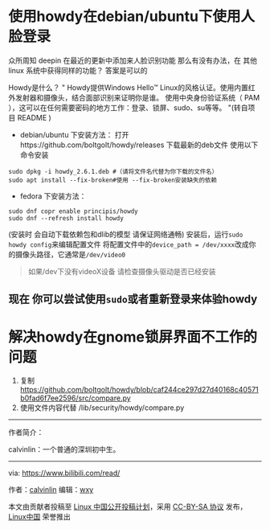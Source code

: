 

使用howdy在debian/ubuntu下使用人脸登录
======

众所周知 deepin 在最近的更新中添加来人脸识别功能
那么有没有办法，在 其他 linux 系统中获得同样的功能？
答案是可以的


Howdy是什么？
"
Howdy提供Windows Hello™ Linux的风格认证。使用内置红外发射器和摄像头，结合面部识别来证明你是谁。
使用中央身份验证系统（ PAM ），这可以在任何需要密码的地方工作：登录、锁屏、sudo、su等等。
"(转自项目 README )


- debian/ubuntu 下安装方法：
打开https://github.com/boltgolt/howdy/releases
下载最新的deb文件
使用以下命令安装
```
sudo dpkg -i howdy_2.6.1.deb #（请将文件名代替为你下载的文件名）
sudo apt install --fix-broken#使用 --fix-broken安装缺失的依赖
```
- fedora 下安装方法：
```
sudo dnf copr enable principis/howdy
sudo dnf --refresh install howdy
```

(安装时 会自动下载依赖包和dlib的模型 请保证网络通畅)
安装后，运行`sudo howdy config`来编辑配置文件
将配置文件中的`device_path = /dev/xxxx`改成你的摄像头路径，它通常是`/dev/video0`
> 如果/dev下没有videoX设备 请检查摄像头驱动是否已经安装

现在 你可以尝试使用`sudo`或者重新登录来体验howdy
------

# 解决howdy在gnome锁屏界面不工作的问题
1. 复制 https://github.com/boltgolt/howdy/blob/caf244ce297d27d40168c40571b0fad6f7ee2596/src/compare.py
2. 使用文件内容代替 /lib/security/howdy/compare.py 
------
作者简介：

calvinlin：一个普通的深圳初中生。

------

via: https://www.bilibili.com/read/

作者：[calvinlin](https://space.bilibili.com/525982547)
编辑：[wxy](https://github.com/wxy)

本文由贡献者投稿至 [Linux 中国公开投稿计划](https://github.com/LCTT/Articles/)，采用 [CC-BY-SA 协议](https://creativecommons.org/licenses/by-sa/4.0/deed.zh) 发布，[Linux中国](https://linux.cn/) 荣誉推出
